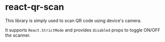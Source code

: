 # react-qr-scan

This library is simply used to scan QR code using device's camera.

It supports `React.StrictMode` and provides `disabled` props to toggle ON/OFF the scanner.
